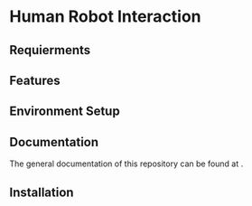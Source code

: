 <h1>Human Robot Interaction</h1>
<h2>Requierments</h2>
<h2>Features</h2>
<h2>Environment Setup</h2>
<h2>Documentation</h2>
The general documentation of this repository can be found at .
<h2>Installation</h2>
